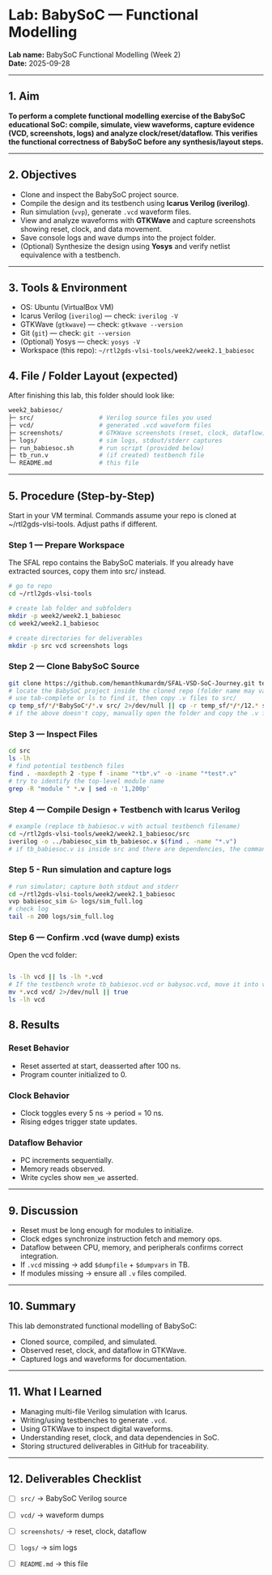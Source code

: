 # Lab: BabySoC — Functional Modelling
**Lab name:** BabySoC Functional Modelling (Week 2)  
**Date:** 2025-09-28  <!-- replace with actual date -->  


---

## 1. Aim
**To perform a complete functional modelling exercise of the BabySoC educational SoC: compile, simulate, view waveforms, capture evidence (VCD, screenshots, logs) and analyze clock/reset/dataflow. This verifies the functional correctness of BabySoC before any synthesis/layout steps.**

---

## 2. Objectives
- Clone and inspect the BabySoC project source.  
- Compile the design and its testbench using **Icarus Verilog (iverilog)**.  
- Run simulation (`vvp`), generate `.vcd` waveform files.  
- View and analyze waveforms with **GTKWave** and capture screenshots showing reset, clock, and data movement.  
- Save console logs and wave dumps into the project folder.  
- (Optional) Synthesize the design using **Yosys** and verify netlist equivalence with a testbench.

---

## 3. Tools & Environment
- OS: Ubuntu (VirtualBox VM)  
- Icarus Verilog (`iverilog`) — check: `iverilog -V`  
- GTKWave (`gtkwave`) — check: `gtkwave --version`  
- Git (`git`) — check: `git --version`  
- (Optional) Yosys — check: `yosys -V`  
- Workspace (this repo): `~/rtl2gds-vlsi-tools/week2/week2.1_babiesoc`



## 4. File / Folder Layout (expected)

After finishing this lab, this folder should look like:

```bash
week2_babiesoc/
├─ src/                  # Verilog source files you used
├─ vcd/                  # generated .vcd waveform files
├─ screenshots/          # GTKWave screenshots (reset, clock, dataflow)
├─ logs/                 # sim logs, stdout/stderr captures
├─ run_babiesoc.sh       # run script (provided below)
├─ tb_run.v              # (if created) testbench file
└─ README.md             # this file
```



---

## 5. Procedure (Step-by-Step)
Start in your VM terminal. Commands assume your repo is cloned at ~/rtl2gds-vlsi-tools. Adjust paths if different.

### Step 1 — Prepare Workspace
The SFAL repo contains the BabySoC materials. If you already have extracted sources, copy them into src/ instead.
```bash
# go to repo
cd ~/rtl2gds-vlsi-tools

# create lab folder and subfolders
mkdir -p week2/week2.1_babiesoc
cd week2/week2.1_babiesoc

# create directories for deliverables
mkdir -p src vcd screenshots logs

```

### Step 2 — Clone BabySoC Source
```bash
git clone https://github.com/hemanthkumardm/SFAL-VSD-SoC-Journey.git temp_sf
# locate the BabySoC project inside the cloned repo (folder name may vary)
# use tab-complete or ls to find it, then copy .v files to src/
cp temp_sf/*/*BabySoC*/*.v src/ 2>/dev/null || cp -r temp_sf/*/*/12.* src/ 2>/dev/null
# if the above doesn't copy, manually open the folder and copy the .v files into src/

```
### Step 3 — Inspect Files
```bash
cd src
ls -lh
# find potential testbench files
find . -maxdepth 2 -type f -iname "*tb*.v" -o -iname "*test*.v"
# try to identify the top-level module name
grep -R "module " *.v | sed -n '1,200p'

```
### Step 4 — Compile Design + Testbench with Icarus Verilog
```bash
# example (replace tb_babiesoc.v with actual testbench filename)
cd ~/rtl2gds-vlsi-tools/week2/week2.1_babiesoc/src
iverilog -o ../babiesoc_sim tb_babiesoc.v $(find . -name "*.v")
# if tb_babiesoc.v is inside src and there are dependencies, the command above compiles all .v files

```

### Step 5 - Run simulation and capture logs
```bash
# run simulator; capture both stdout and stderr
cd ~/rtl2gds-vlsi-tools/week2/week2.1_babiesoc
vvp babiesoc_sim &> logs/sim_full.log
# check log
tail -n 200 logs/sim_full.log

```


### Step 6 — Confirm .vcd (wave dump) exists
Open the vcd folder:
```bash

ls -lh vcd || ls -lh *.vcd
# If the testbench wrote tb_babiesoc.vcd or babysoc.vcd, move it into vcd/
mv *.vcd vcd/ 2>/dev/null || true
ls -lh vcd


```



## 8. Results

### Reset Behavior
- Reset asserted at start, deasserted after 100 ns.  
- Program counter initialized to 0.  

### Clock Behavior
- Clock toggles every 5 ns → period = 10 ns.  
- Rising edges trigger state updates.  

### Dataflow Behavior
- PC increments sequentially.  
- Memory reads observed.  
- Write cycles show `mem_we` asserted.  

---

## 9. Discussion
- Reset must be long enough for modules to initialize.  
- Clock edges synchronize instruction fetch and memory ops.  
- Dataflow between CPU, memory, and peripherals confirms correct integration.  
- If `.vcd` missing → add `$dumpfile` + `$dumpvars` in TB.  
- If modules missing → ensure all `.v` files compiled.  

---

## 10. Summary
This lab demonstrated functional modelling of BabySoC:
- Cloned source, compiled, and simulated.  
- Observed reset, clock, and dataflow in GTKWave.  
- Captured logs and waveforms for documentation.  

---

## 11. What I Learned
- Managing multi-file Verilog simulation with Icarus.  
- Writing/using testbenches to generate `.vcd`.  
- Using GTKWave to inspect digital waveforms.  
- Understanding reset, clock, and data dependencies in SoC.  
- Storing structured deliverables in GitHub for traceability.  

---

## 12. Deliverables Checklist
- [ ] `src/` → BabySoC Verilog source  
- [ ] `vcd/` → waveform dumps  
- [ ] `screenshots/` → reset, clock, dataflow  
- [ ] `logs/` → sim logs  
- [ ] `README.md` → this file  

